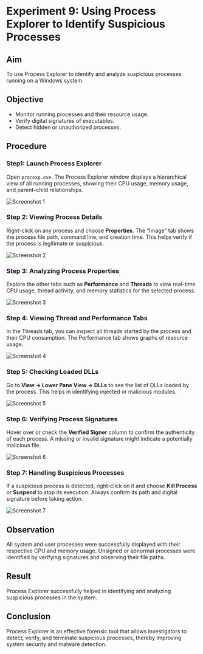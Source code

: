


</head>
<body>

<h1>Experiment 9: Using Process Explorer to Identify Suspicious Processes</h1>

<h2>Aim</h2>
<p>To use Process Explorer to identify and analyze suspicious processes running on a Windows system.</p>

<h2>Objective</h2>
<ul>
  <li>Monitor running processes and their resource usage.</li>
  <li>Verify digital signatures of executables.</li>
  <li>Detect hidden or unauthorized processes.</li>
</ul>
<h2>Procedure </h2>

<h3>Step1: Launch Process Explorer</h3>
<p>Open <code>procexp.exe</code>. The Process Explorer window displays a hierarchical view of all running processes, showing their CPU usage, memory usage, and parent–child relationships.</p>
<img src="https://github.com/user-attachments/assets/c1bdb2e5-9c0c-4251-b320-480d70d626e8" alt="Screenshot 1">


<h3>Step 2: Viewing Process Details</h3>
<p>Right-click on any process and choose <strong>Properties</strong>. The “Image” tab shows the process file path, command line, and creation time. This helps verify if the process is legitimate or suspicious.</p>
<img src="https://github.com/user-attachments/assets/cf557a96-f286-4342-abbc-a4f94acb3856" alt="Screenshot 2">

<h3>Step 3: Analyzing Process Properties</h3>
<p>Explore the other tabs such as <strong>Performance</strong> and <strong>Threads</strong> to view real-time CPU usage, thread activity, and memory statistics for the selected process.</p>
<img src="https://github.com/user-attachments/assets/367cba93-c138-41e4-b2e1-8a0ff78825d2" alt="Screenshot 3">


<h3>Step 4: Viewing Thread and Performance Tabs</h3>
<p>In the Threads tab, you can inspect all threads started by the process and their CPU consumption. The Performance tab shows graphs of resource usage.</p>
<img src="https://github.com/user-attachments/assets/fb7954e7-5741-40de-ad17-74eb2aa3b586" alt="Screenshot 4">

<h3>Step 5: Checking Loaded DLLs</h3>
<p>Go to <strong>View → Lower Pane View → DLLs</strong> to see the list of DLLs loaded by the process. This helps in identifying injected or malicious modules.</p>
<img src="https://github.com/user-attachments/assets/dd89a0e1-da90-4071-90ec-286712bd62ea" alt="Screenshot 5">

<h3>Step 6: Verifying Process Signatures</h3>
<p>Hover over or check the <strong>Verified Signer</strong> column to confirm the authenticity of each process. A missing or invalid signature might indicate a potentially malicious file.</p>
<img src="https://github.com/user-attachments/assets/9d0847d4-bee6-4b1d-8489-9893e87cdddd" alt="Screenshot 6">

<h3>Step 7: Handling Suspicious Processes</h3>
<p>If a suspicious process is detected, right-click on it and choose <strong>Kill Process</strong> or <strong>Suspend</strong> to stop its execution. Always confirm its path and digital signature before taking action.</p>
<img src="https://github.com/user-attachments/assets/b3367c45-758b-4ac7-9c93-ba65dad5f3c9" alt="Screenshot 7">

<h2>Observation</h2>
<p>All system and user processes were successfully displayed with their respective CPU and memory usage. Unsigned or abnormal processes were identified by verifying signatures and observing their file paths.</p>

<h2>Result</h2>
<p>Process Explorer successfully helped in identifying and analyzing suspicious processes in the system.</p>

<h2>Conclusion</h2>
<p>Process Explorer is an effective forensic tool that allows investigators to detect, verify, and terminate suspicious processes, thereby improving system security and malware detection.</p>

</body>
</html>



 

 
  
  






  
